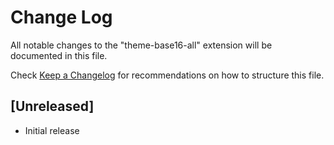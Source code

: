 # Change Log
All notable changes to the "theme-base16-all" extension will be documented in this file.

Check [Keep a Changelog](http://keepachangelog.com/) for recommendations on how to structure this file.

## [Unreleased]
- Initial release
